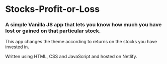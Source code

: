 # Stocks-Profit-or-Loss
### A simple Vanilla JS app that lets you know how much you have lost or gained on that particular stock.

This app changes the theme according to returns on the stocks you have invested in.

Written using HTML, CSS and JavaScript and hosted on Netlify.
